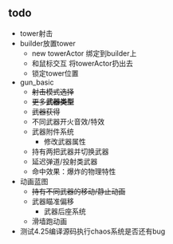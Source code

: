 ﻿## todo
- tower射击
- builder放置tower
  - new towerActor 绑定到builder上
  - 和鼠标交互 将towerActor扔出去
  - 锁定tower位置
- gun_basic
  - ~~射击模式选择~~
  - ~~更多**武器类型**~~
  - ~~武器获得~~
  - 不同武器开火音效/特效
  - 武器附件系统
    - 修改武器属性
  - 持有两把武器并切换武器
  - 延迟弹道/投射类武器
  - 命中效果：爆炸的物理特性
- 动画蓝图
  - ~~持有不同武器的移动/静止动画~~
  - 武器瞄准偏移
    - 武器后座系统
  - 滑墙跑动画
- 测试4.25编译源码执行chaos系统是否还有bug
